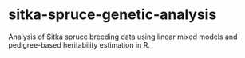 # sitka-spruce-genetic-analysis
Analysis of Sitka spruce breeding data using linear mixed models and pedigree-based heritability estimation in R.
